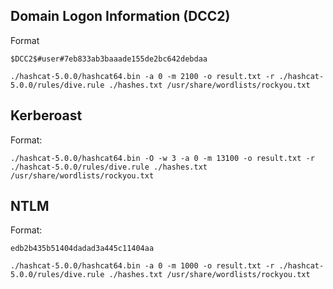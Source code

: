


## Domain Logon Information (DCC2)


Format

```
$DCC2$#user#7eb833ab3baaade155de2bc642debdaa 
```

```
./hashcat-5.0.0/hashcat64.bin -a 0 -m 2100 -o result.txt -r ./hashcat-5.0.0/rules/dive.rule ./hashes.txt /usr/share/wordlists/rockyou.txt
```


## Kerberoast

Format:



```
./hashcat-5.0.0/hashcat64.bin -O -w 3 -a 0 -m 13100 -o result.txt -r ./hashcat-5.0.0/rules/dive.rule ./hashes.txt /usr/share/wordlists/rockyou.txt
```


## NTLM


Format:

```
edb2b435b51404dadad3a445c11404aa
```

```
./hashcat-5.0.0/hashcat64.bin -a 0 -m 1000 -o result.txt -r ./hashcat-5.0.0/rules/dive.rule ./hashes.txt /usr/share/wordlists/rockyou.txt
```